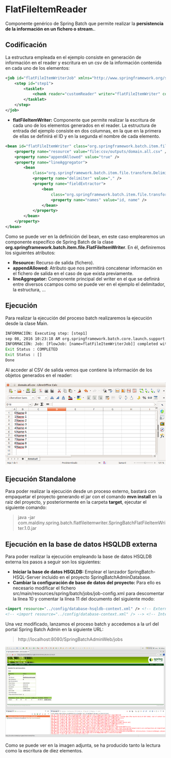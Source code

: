 # FlatFileItemReader

Componente genérico de Spring Batch que permite realizar la **persistencia de la información en un fichero o stream.**.

## Codificación

La estructura empleada en el ejemplo consiste en generación de información en el reader y escritura en un csv de la información contenida en cada uno de los elementos:

```xml
<job id="flatFileItemWriterJob" xmlns="http://www.springframework.org/schema/batch">
	<step id="step1">
		<tasklet>
			<chunk reader="customReader" writer="flatFileItemWriter" commit-interval="1" />
		</tasklet>
	</step>
</job>
```

* **flatFileItemWriter:** Componente que permite realizar la escritura de cada uno de los elementos generados en el reader. La estructura de entrada del ejemplo consiste en dos columnas, en la que en la primera de ellas se definirá el ID y en la segunda el nombre de cada elemento.

```xml
<bean id="flatFileItemWriter" class="org.springframework.batch.item.file.FlatFileItemWriter">
	<property name="resource" value="file:csv/outputs/domain.all.csv" />
	<property name="appendAllowed" value="true" />
	<property name="lineAggregator">
		<bean
			class="org.springframework.batch.item.file.transform.DelimitedLineAggregator">
			<property name="delimiter" value="," />
			<property name="fieldExtractor">
				<bean
					class="org.springframework.batch.item.file.transform.BeanWrapperFieldExtractor">
					<property name="names" value="id, name" />
				</bean>
			</property>
		</bean>
	</property>
</bean>
```

Como se puede ver en la definición del bean, en este caso emplearemos un componente específico de Spring Batch de la clase **org.springframework.batch.item.file.FlatFileItemWriter**. En él, definiremos los siguientes atributos:

* **Resource:** Recurso de salida (fichero).
* **appendAllowed:** Atributo que nos permitirá concatenar información en el fichero de salida en el caso de que exista previamente.
* **lineAggregator:** Componente principal del writer en el que se definirá entre diversos ccampos como se puede ver en el ejemplo el delimitador, la estructura, ...

## Ejecución

Para realizar la ejecución del proceso batch realizaremos la ejecución desde la clase Main.

```cmd
INFORMACIÓN: Executing step: [step1]
sep 08, 2016 10:23:18 AM org.springframework.batch.core.launch.support.SimpleJobLauncher$1 run
INFORMACIÓN: Job: [FlowJob: [name=flatFileItemWriterJob]] completed with the following parameters: [{}] and the following status: [COMPLETED]
Exit Status : COMPLETED
Exit Status : []
Done
```

Al acceder al CSV de salida vemos que contiene la información de los objetos generados en el reader:

<p align="center"><img src="..//..//Imagenes//[Maldiny]_FlatFileItemWriter_salida_ejecucion.png"></p>

## Ejecución Standalone

Para poder realizar la ejecución desde un proceso externo, bastará con empaquetar el proyecto generando el jar con el comando **mvn install** en la raiz del proyecto, y posteriormente en la carpeta **target**, ejecutar el siguiente comando:

> java -jar com.maldiny.spring.batch.flatfileitemwriter.SpringBatchFlatFileItemWriter.1.0.jar

## Ejecución en la base de datos HSQLDB externa

Para poder realizar la ejecución empleando la base de datos HSQLDB externa los pasos a seguir son los siguientes:

* **Iniciar la base de datos HSQLDB:** Emplear el lanzador SpringBatch-HSQL-Server incluido en el proyecto SpringBatchAdminDatabase.
* **Cambiar la configuración de base de datos del proyecto:** Para ello es necesario modificar el fichero src/main/resources/spring/batch/jobs/job-config.xml para descomentar la línea 10 y comentar la línea 11 del documento del siguiente modo:

```xml
<import resource="../config/database-hsqldb-context.xml" /> <!-- External HSQLDB Database -->
<!-- <import resource="../config/database-context.xml" /> --> <!-- Internal HSQLDB Database -->
```

Una vez modificado, lanzamos el proceso batch y accedemos a la url del portal Spring Batch Admin en la siguiente URL:

> http://localhost:8080/SpringBatchAdminWeb/jobs

<p align="center"><img src="..//..//Imagenes//[Maldiny]_FlatFileItemWriter_ejecucion.png"></p>

Como se puede ver en la imagen adjunta, se ha producido tanto la lectura como la escritura de diez elementos.